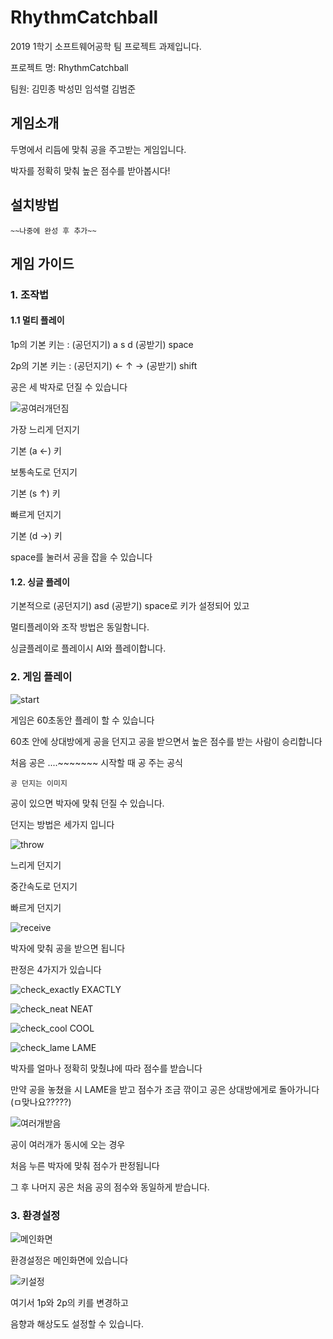 # RhythmCatchball
2019 1학기 소프트웨어공학 팀 프로젝트 과제입니다. 

프로젝트 명: RhythmCatchball

팀원: 김민종 박성민 임석렬 김범준

## 게임소개

두명에서 리듬에 맞춰 공을 주고받는 게임입니다.

박자를 정확히 맞춰 높은 점수를 받아봅시다!

## 설치방법
```
~~나중에 완성 후 추가~~
```


## 게임 가이드
### 1. 조작법
#### 1.1 멀티 플레이

1p의 기본 키는 : (공던지기) a s d (공받기) space

2p의 기본 키는 : (공던지기) ← ↑ → (공받기) shift


공은 세 박자로 던질 수 있습니다

![공여러개던짐](https://user-images.githubusercontent.com/50068946/59751333-4a9f3c00-92bb-11e9-83a0-1dcb31546fd4.gif)

가장 느리게 던지기

  기본 (a ←) 키


보통속도로 던지기

  기본 (s ↑) 키

빠르게 던지기

  기본 (d →) 키

space를 눌러서 공을 잡을 수 있습니다



#### 1.2. 싱글 플레이
기본적으로 (공던지기) asd (공받기) space로 키가 설정되어 있고

멀티플레이와 조작 방법은 동일함니다. 

싱글플레이로 플레이시 AI와 플레이합니다. 





### 2. 게임 플레이
![start](https://user-images.githubusercontent.com/50068946/59751330-4a06a580-92bb-11e9-88ae-3d641ef0d80e.gif)

게임은 60초동안 플레이 할 수 있습니다

60초 안에 상대방에게 공을 던지고 공을 받으면서 높은 점수를 받는 사람이 승리합니다

처음 공은 ....~~~~~~~ 시작할 때 공 주는 공식 

```
공 던지는 이미지
```
공이 있으면 박자에 맞춰 던질 수 있습니다. 

던지는 방법은 세가지 입니다

![throw](https://user-images.githubusercontent.com/50068946/59751331-4a06a580-92bb-11e9-9252-5ffeadc8bc94.gif)

느리게 던지기

중간속도로 던지기

빠르게 던지기


![receive](https://user-images.githubusercontent.com/50068946/59751329-496e0f00-92bb-11e9-878c-78837f3af2a6.gif)

박자에 맞춰 공을 받으면 됩니다

판정은 4가지가 있습니다

![check_exactly](https://user-images.githubusercontent.com/50068946/59751325-496e0f00-92bb-11e9-8b1c-6cfc7a579354.png)
EXACTLY

![check_neat](https://user-images.githubusercontent.com/50068946/59751327-496e0f00-92bb-11e9-8e37-f9044444e2e4.png)
NEAT

![check_cool](https://user-images.githubusercontent.com/50068946/59751324-48d57880-92bb-11e9-99fa-e85b518f43f3.png)
COOL

![check_lame](https://user-images.githubusercontent.com/50068946/59751326-496e0f00-92bb-11e9-98c9-c50b4489fd74.png)
LAME


박자를 얼마나 정확히 맞췄냐에 따라 점수를 받습니다

만약 공을 놓쳤을 시 LAME을 받고 점수가 조금 깎이고 공은 상대방에게로 돌아가니다 (ㅁ맞나요?????)

![여러개받음](https://user-images.githubusercontent.com/50068946/59751336-4b37d280-92bb-11e9-94dd-cf7b59dfc6c6.gif)

공이 여러개가 동시에 오는 경우

처음 누른 박자에 맞춰 점수가 판정됩니다

그 후 나머지 공은 처음 공의 점수와 동일하게 받습니다. 


### 3. 환경설정
![메인화면](https://user-images.githubusercontent.com/50068946/59751335-4a9f3c00-92bb-11e9-9b4f-98988dc89903.PNG)

환경설정은 메인화면에 있습니다


![키설정](https://user-images.githubusercontent.com/50068946/59751338-4b37d280-92bb-11e9-92c1-0372ec55ea36.PNG)


여기서 1p와 2p의 키를 변경하고

음향과 해상도도 설정할 수 있습니다. 













